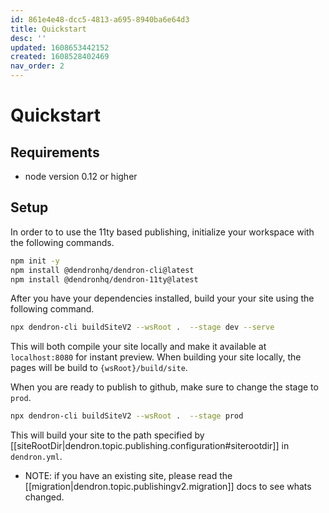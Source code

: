 ```yaml
---
id: 861e4e48-dcc5-4813-a695-8940ba6e64d3
title: Quickstart
desc: ''
updated: 1608653442152
created: 1608528402469
nav_order: 2
---
```


# Quickstart

## Requirements
- node version 0.12 or higher

## Setup
In order to to use the 11ty based publishing, initialize your workspace with the following commands.

```bash
npm init -y
npm install @dendronhq/dendron-cli@latest
npm install @dendronhq/dendron-11ty@latest
```

After you have your dependencies installed, build your your site using the following command.

```bash
npx dendron-cli buildSiteV2 --wsRoot .  --stage dev --serve
```

This will both compile your site locally and make it available at `localhost:8080` for instant preview. When building your site locally, the pages will be build to `{wsRoot}/build/site`. 


When you are ready to publish to github, make sure to change the stage to `prod`.

```bash
npx dendron-cli buildSiteV2 --wsRoot .  --stage prod 
```

This will build your site to the path specified by [[siteRootDir|dendron.topic.publishing.configuration#siterootdir]] in `dendron.yml`. 


- NOTE: if you have an existing site, please read the [[migration|dendron.topic.publishingv2.migration]] docs to see whats changed.